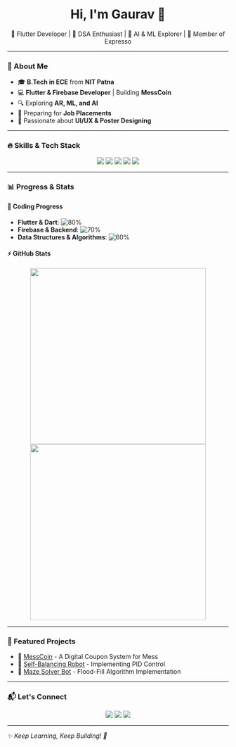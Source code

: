 <h1 align="center">Hi, I'm Gaurav 👋</h1>  
<p align="center">🚀 Flutter Developer | 🎯 DSA Enthusiast | 🤖 AI & ML Explorer | 🎨 Member of Expresso</p>  

---

### 🚀 About Me  
- 🎓 **B.Tech in ECE** from **NIT Patna**  
- 💻 **Flutter & Firebase Developer** | Building **MessCoin**  
- 🔍 Exploring **AR, ML, and AI**  
- 🎯 Preparing for **Job Placements**  
- 🎨 Passionate about **UI/UX & Poster Designing**  

---

### 🔥 Skills & Tech Stack  
<p align="center">
  <img src="https://img.shields.io/badge/Flutter-%2302569B.svg?style=for-the-badge&logo=flutter&logoColor=white"/>
  <img src="https://img.shields.io/badge/Dart-%230175C2.svg?style=for-the-badge&logo=dart&logoColor=white"/>
  <img src="https://img.shields.io/badge/Firebase-%23FFCA28.svg?style=for-the-badge&logo=firebase&logoColor=black"/>
  <img src="https://img.shields.io/badge/Git-%23F05033.svg?style=for-the-badge&logo=git&logoColor=white"/>
  <img src="https://img.shields.io/badge/C++-%2300599C.svg?style=for-the-badge&logo=c%2B%2B&logoColor=white"/>
</p>  

---

### 📊 Progress & Stats  

#### 🚀 Coding Progress  
- **Flutter & Dart**: ![80%](https://progress-bar.dev/80/?title=Proficient)  
- **Firebase & Backend**: ![70%](https://progress-bar.dev/70/?title=Advanced)  
- **Data Structures & Algorithms**: ![60%](https://progress-bar.dev/60/?title=Intermediate)  

#### ⚡ GitHub Stats  
<p align="center">
  <img src="https://github-readme-stats.vercel.app/api?username=gaurav-33&show_icons=true&theme=tokyonight" width="400"/>
  <img src="https://github-readme-streak-stats.herokuapp.com/?user=gaurav-33&theme=tokyonight" width="400"/>
</p>  

---

### 🚀 Featured Projects  
- 🔹 [MessCoin](https://github.com/gaurav-33/messcoin) - A Digital Coupon System for Mess  
- 🔹 [Self-Balancing Robot](https://github.com/gaurav-33/robotics) - Implementing PID Control  
- 🔹 [Maze Solver Bot](https://github.com/gaurav-33/maze-bot) - Flood-Fill Algorithm Implementation  

---

### 📬 Let's Connect  
<p align="center">
  <a href="https://www.linkedin.com/in/gaurav-kumar-33/"><img src="https://img.shields.io/badge/LinkedIn-%230077B5.svg?style=for-the-badge&logo=linkedin&logoColor=white"/></a>
  <a href="https://github.com/gaurav-33"><img src="https://img.shields.io/badge/GitHub-%23121011.svg?style=for-the-badge&logo=github&logoColor=white"/></a>
  <a href="mailto:your-email@example.com"><img src="https://img.shields.io/badge/Email-D14836?style=for-the-badge&logo=gmail&logoColor=white"/></a>
</p>  

---

_✨ Keep Learning, Keep Building! 🚀_
